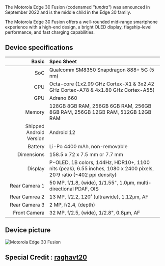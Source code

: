 
The Motorola Edge 30 Fusion (codenamed _"tundra"_) was announced in September 2022 and is the middle child in the Edge 30 family.

The Motorola Edge 30 Fusion offers a well-rounded mid-range smartphone experience with a high-end design, a bright OLED display, flagship-level performance, and fast charging capabilities.

## Device specifications

Basic   | Spec Sheet
-------:|:-------------------------
SoC     | Qualcomm SM8350 Snapdragon 888+ 5G (5 nm)
CPU     | Octa-core (1x2.99 GHz Cortex-X1 & 3x2.42 GHz Cortex-A78 & 4x1.80 GHz Cortex-A55)
GPU     | Adreno 660
Memory  | 128GB 8GB RAM, 256GB 6GB RAM, 256GB 8GB RAM, 256GB 12GB RAM, 512GB 12GB RAM
Shipped Android Version | Android 12
Battery | Li-Po 4400 mAh, non-removable
Dimensions | 158.5 x 72 x 7.5 mm or 7.7 mm
Display | P-OLED, 1B colors, 144Hz, HDR10+, 1100 nits (peak), 6.55 inches, 1080 x 2400 pixels, 20:9 ratio (~402 ppi density)
Rear Camera 1 | 50 MP, f/1.8, (wide), 1/1.55", 1.0µm, multi-directional PDAF, OIS
Rear Camrea 2 | 13 MP, f/2.2, 120˚ (ultrawide), 1.12µm, AF
Rear Camera 3 | 2 MP, f/2.4, (depth)
Front Camera | 32 MP, f/2.5, (wide), 1/2.8", 0.8µm, AF

## Device picture

![Motorola Edge 30 Fusion](https://motorolain.vtexassets.com/arquivos/ids/157724-800-auto?width=800&height=auto&aspect=true)


## Special Credit : [raghavt20](https://github.com/raghavt20)
